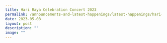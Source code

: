 ```yaml
---
title: Hari Raya Celebration Concert 2023
permalink: /announcements-and-latest-happenings/latest-happenings/hari-raya/
date: 2023-05-08
layout: post
description: ""
image: ""
---
```

